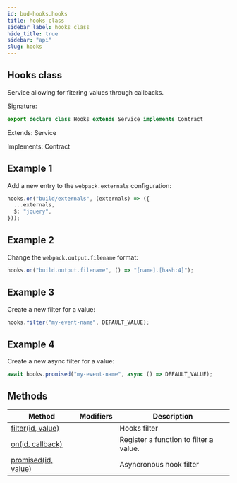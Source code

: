 ```yaml
---
id: bud-hooks.hooks
title: hooks class
sidebar_label: hooks class
hide_title: true
sidebar: "api"
slug: hooks
---
```


## Hooks class

Service allowing for fitering values through callbacks.

Signature:

```typescript
export declare class Hooks extends Service implements Contract
```

Extends: Service

Implements: Contract

## Example 1

Add a new entry to the `webpack.externals` configuration:

```ts
hooks.on("build/externals", (externals) => ({
  ...externals,
  $: "jquery",
}));
```

## Example 2

Change the `webpack.output.filename` format:

```ts
hooks.on("build.output.filename", () => "[name].[hash:4]");
```

## Example 3

Create a new filter for a value:

```ts
hooks.filter("my-event-name", DEFAULT_VALUE);
```

## Example 4

Create a new async filter for a value:

```ts
await hooks.promised("my-event-name", async () => DEFAULT_VALUE);
```

## Methods

| Method                                               | Modifiers | Description                            |
| ---------------------------------------------------- | --------- | -------------------------------------- |
| [filter(id, value)](/api/bud-hooks/hooks/filter)     |           | Hooks filter                           |
| [on(id, callback)](/api/bud-hooks/hooks/on)          |           | Register a function to filter a value. |
| [promised(id, value)](/api/bud-hooks/hooks/promised) |           | Asyncronous hook filter                |
